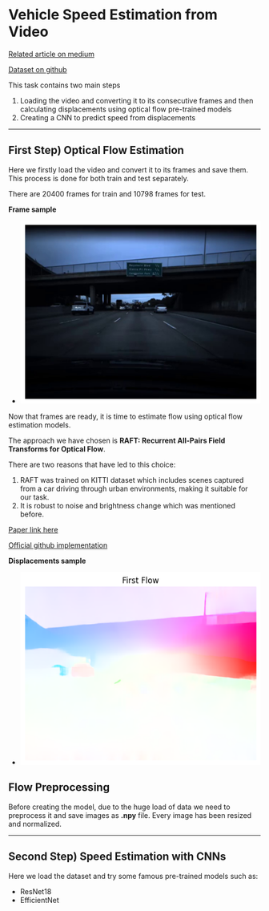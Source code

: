 # Vehicle Speed Estimation from Video 

[Related article on medium](https://medium.com/@selfouly/vehicle-speed-estimation-from-video-using-deep-learning-18b41babda4c)

[Dataset on github](https://github.com/commaai/speedchallenge)



This task contains two main steps
1. Loading the video and converting it to its consecutive frames and then calculating displacements using optical flow pre-trained models
2. Creating a CNN to predict speed from displacements
---

## First Step) Optical Flow Estimation
Here we firstly load the video and convert it to its frames and save them.
This process is done for both train and test separately.

There are 20400 frames for train and 10798 frames for test.

**Frame sample**
* ![frame](samples/frame%20sample.png)


Now that frames are ready, it is time to estimate flow using optical flow estimation models.

The approach we have chosen is **RAFT: Recurrent All-Pairs Field Transforms for Optical Flow**.

There are two reasons that have led to this choice:
1. RAFT was trained on KITTI dataset which includes scenes captured from a car driving through urban environments, making it suitable for our task.
2. It is robust to noise and brightness change which was mentioned before.



[Paper link here](https://arxiv.org/pdf/2003.12039)



[Official github implementation](https://github.com/princeton-vl/RAFT?tab=readme-ov-file)

**Displacements sample**
* ![dis](samples/flow%20sample.png)

## Flow Preprocessing
Before creating the model, due to the huge load of data we need to preprocess it and save images as **.npy** file.
Every image has been resized and normalized.

---
## Second Step) Speed Estimation with CNNs

Here we load the dataset and try some famous pre-trained models such as:
* ResNet18
* EfficientNet



